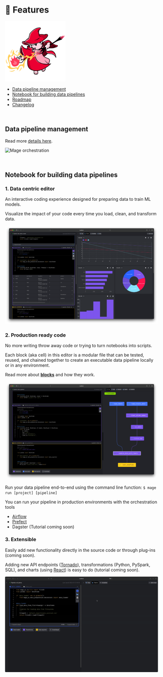 # 🔮 Features

<img 
  alt="Fire mage casting" 
  height="200"
  src="https://raw.githubusercontent.com/mage-ai/assets/main/mascots/fire/casting.svg"
/>


- [Data pipeline management](#data-pipeline-management)
- [Notebook for building data pipelines](#notebook-for-building-data-pipelines)
- [Roadmap](https://airtable.com/shrJS0cDOmQywb8vp)
- [Changelog](https://mageai.notion.site/What-s-new-7cc355e38e9c42839d23fdbef2dabd2c)

<br />

## Data pipeline management

Read more [details here](orchestration/README.md).

<img
  alt="Mage orchestration"
  src="https://github.com/mage-ai/assets/blob/main/orchestration-overview.gif?raw=true"
/>

<br />

## Notebook for building data pipelines

### 1. Data centric editor
An interactive coding experience designed for preparing data to train ML models.

Visualize the impact of your code every time you load, clean, and transform data.

<img
  alt="Data centric editor"
  src="media/data-centric-editor.png"
/>

### 2. Production ready code
No more writing throw away code or trying to turn notebooks into scripts.

Each block (aka cell) in this editor is a modular file that can be tested, reused,
and chained together to create an executable data pipeline locally or in any environment.

Read more about <b>[blocks](docs/blocks/README.md)</b> and how they work.

<img
  alt="Production ready code"
  src="media/data-pipeline.png"
/>

Run your data pipeline end-to-end using the command line function: `$ mage run [project] [pipeline]`

You can run your pipeline in production environments with the orchestration tools
* [Airflow](docs/production/airflow.md)
* [Prefect](docs/production/prefect.md)
* Dagster (Tutorial coming soon)

### 3. Extensible
Easily add new functionality directly in the source code or through plug-ins (coming soon).

Adding new API endpoints ([Tornado](https://www.tornadoweb.org/en/stable/)),
transformations (Python, PySpark, SQL),
and charts (using [React](https://reactjs.org/)) is easy to do (tutorial coming soon).

<img
  alt="Extensible charts"
  src="media/extensible-charts.gif"
/>

<br />
